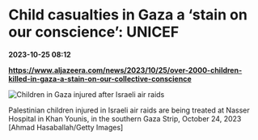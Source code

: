 # Child casualties in Gaza a ‘stain on our conscience’: UNICEF

**2023-10-25 08:12**

**https://www.aljazeera.com/news/2023/10/25/over-2000-children-killed-in-gaza-a-stain-on-our-collective-conscience**

![Children in Gaza injured after Israeli air raids](https://www.aljazeera.com/wp-content/uploads/2023/10/GettyImages-1754659805-1698211766.jpg?resize=770%2C513&quality=80)

Palestinian children injured in Israeli air raids are being treated at Nasser Hospital in Khan Younis, in the southern Gaza Strip, October 24, 2023 \[Ahmad Hasaballah/Getty Images\]